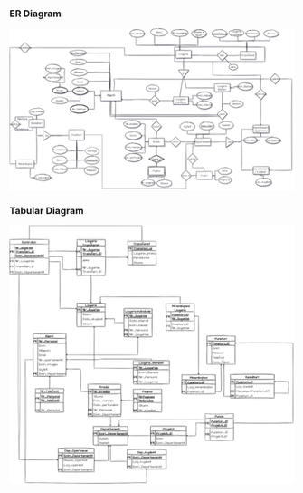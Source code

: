 ### ER Diagram

![Er Model](/er-diagram.jpg)

### Tabular Diagram

![Tabular Diagram](/tabular-diagram.jpg)
